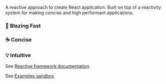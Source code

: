 A reactive approach to create React application. Built on top of a reactivity system for making concise and high performant applications.

### 🚀 Blazing Fast

### ☕ Concise

### 💡 Intuitive

See [Reactive framework documentation](https://kutlugsahin.gitbook.io/re-active/).

See [Examples sandbox](https://codesandbox.io/s/re-active-i0ybq?file=/src/App.js).
